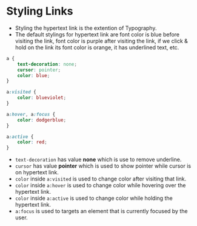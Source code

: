 # Styling Links

- Styling the hypertext link is the extention of Typography.
- The default stylings for hypertext link are font color is blue before visiting the link, font color is purple after visiting the link, if we click & hold on the link its font color is orange, it has underlined text, etc.

```css
a {
    text-decoration: none;
    cursor: pointer;
    color: blue;
}

a:visited {
    color: blueviolet;
}

a:hover, a:focus {
    color: dodgerblue;
}

a:active {
    color: red;
}
```

- `text-decoration` has value **none** which is use to remove underline.
- `cursor` has value **pointer** which is used to show pointer while cursor is on hypertext link.
- `color` inside `a:visited` is used to change color after visiting that link.
- `color` inside `a:hover` is used to change color while hovering over the hypertext link.
- `color` inside `a:active` is used to change color while holding the hypertext link.
- `a:focus` is used to targets an element that is currently focused by the user.